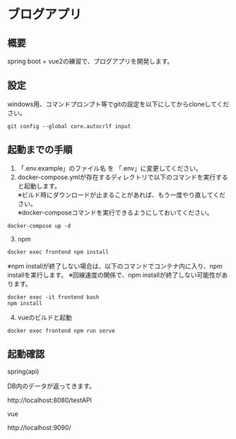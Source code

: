 # ブログアプリ

## 概要
spring boot + vue2の練習で、ブログアプリを開発します。

## 設定
windows用、コマンドプロンプト等でgitの設定を以下にしてからcloneしてください。
```
git config --global core.autocrlf input
```


## 起動までの手順
1. 「.env.example」のファイル名 を 「.env」に変更してください。  
2. docker-compose.ymlが存在するディレクトリで以下のコマンドを実行すると起動します。  
※ビルド時にダウンロードが止まることがあれば、もう一度やり直してください。  
※docker-composeコマンドを実行できるようにしておいてください。  
```
docker-compose up -d
```
3. npm
```
docker exec frontend npm install
```
※npm installが終了しない場合は、以下のコマンドでコンテナ内に入り、npm installを実行します。
※回線速度の関係で、npm installが終了しない可能性があります。
```
docker exec -it frontend bash
npm install
```

4. vueのビルドと起動
```
docker exec frontend npm run serve
```

## 起動確認
spring(api)

DB内のデータが返ってきます。

http://localhost:8080/testAPI

vue

http://localhost:9090/

